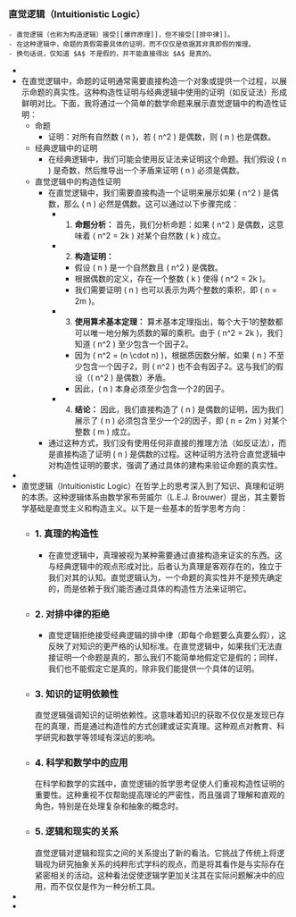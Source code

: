 ### 直觉逻辑（Intuitionistic Logic）
	- 直觉逻辑（也称为构造逻辑）接受[[爆炸原理]]，但不接受[[排中律]]。
	- 在这种逻辑中，命题的真假需要具体的证明，而不仅仅是依据其非真即假的推理。
	- 换句话说，仅知道 $A$ 不是假的，并不能直接得出 $A$ 是真的。
-
- 在直觉逻辑中，命题的证明通常需要直接构造一个对象或提供一个过程，以展示命题的真实性。这种构造性证明与经典逻辑中使用的证明（如反证法）形成鲜明对比。下面，我将通过一个简单的数学命题来展示直觉逻辑中的构造性证明：
	- 命题
		- 证明：对所有自然数 \( n \)，若 \( n^2 \) 是偶数，则 \( n \) 也是偶数。
	- 经典逻辑中的证明
		- 在经典逻辑中，我们可能会使用反证法来证明这个命题。我们假设 \( n \) 是奇数，然后推导出一个矛盾来证明 \( n \) 必须是偶数。
	- 直觉逻辑中的构造性证明
		- 在直觉逻辑中，我们需要直接构造一个证明来展示如果 \( n^2 \) 是偶数，那么 \( n \) 必然是偶数。这可以通过以下步骤完成：
			- 1. **命题分析：** 首先，我们分析命题：如果 \( n^2 \) 是偶数，这意味着 \( n^2 = 2k \) 对某个自然数 \( k \) 成立。
			- 2. **构造证明：**
				- 假设 \( n \) 是一个自然数且 \( n^2 \) 是偶数。
				- 根据偶数的定义，存在一个整数 \( k \) 使得 \( n^2 = 2k \)。
				- 我们需要证明 \( n \) 也可以表示为两个整数的乘积，即 \( n = 2m \)。
			- 3. **使用算术基本定理：** 算术基本定理指出，每个大于1的整数都可以唯一地分解为质数的幂的乘积。由于 \( n^2 = 2k \)，我们知道 \( n^2 \) 至少包含一个因子2。
				- 因为 \( n^2 = (n \cdot n) \)，根据质因数分解，如果 \( n \) 不至少包含一个因子2，则 \( n^2 \) 也不会有因子2。这与我们的假设（\( n^2 \) 是偶数）矛盾。
				- 因此，\( n \) 本身必须至少包含一个2的因子。
			- 4. **结论：** 因此，我们直接构造了 \( n \) 是偶数的证明，因为我们展示了 \( n \) 必须包含至少一个2的因子，即 \( n = 2m \) 对某个整数 \( m \) 成立。
		- 通过这种方式，我们没有使用任何非直接的推理方法（如反证法），而是直接构造了证明 \( n \) 是偶数的过程。这种证明方法符合直觉逻辑中对构造性证明的要求，强调了通过具体的建构来验证命题的真实性。
-
- 直觉逻辑（Intuitionistic Logic）在哲学上的思考深入到了知识、真理和证明的本质。这种逻辑体系由数学家布劳威尔（L.E.J. Brouwer）提出，其主要哲学基础是直觉主义和构造主义。以下是一些基本的哲学思考方向：
	- ### 1. **真理的构造性**
		- 在直觉逻辑中，真理被视为某种需要通过直接构造来证实的东西。这与经典逻辑中的观点形成对比，后者认为真理是客观存在的，独立于我们对其的认知。直觉逻辑认为，一个命题的真实性并不是预先确定的，而是依赖于我们能否通过具体的构造性方法来证明它。
	- ### 2. **对排中律的拒绝**
		- 直觉逻辑拒绝接受经典逻辑的排中律（即每个命题要么真要么假），这反映了对知识的更严格的认知标准。在直觉逻辑中，如果我们无法直接证明一个命题是真的，那么我们不能简单地假定它是假的；同样，我们也不能假定它是真的，除非我们能提供一个具体的证明。
	- ### 3. **知识的证明依赖性**
	  直觉逻辑强调知识的证明依赖性。这意味着知识的获取不仅仅是发现已存在的真理，而是通过构造性的方式创建或证实真理。这种观点对教育、科学研究和数学等领域有深远的影响。
	- ### 4. **科学和数学中的应用**
	  在科学和数学的实践中，直觉逻辑的哲学思考促使人们重视构造性证明的重要性。这种重视不仅帮助提高理论的严密性，而且强调了理解和直观的角色，特别是在处理复杂和抽象的概念时。
	- ### 5. **逻辑和现实的关系**
	  直觉逻辑对逻辑和现实之间的关系提出了新的看法。它挑战了传统上将逻辑视为研究抽象关系的纯粹形式学科的观点，而是将其看作是与实际存在紧密相关的活动。这种看法促使逻辑学更加关注其在实际问题解决中的应用，而不仅仅是作为一种分析工具。
-
-